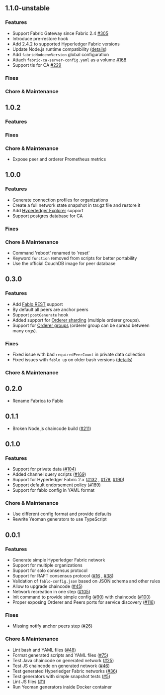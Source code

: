 ## 1.1.0-unstable

### Features
* Support Fabric Gateway since Fabric 2.4 [#305](https://github.com/hyperledger-labs/fablo/issues/305)
* Introduce pre-restore hook
* Add 2.4.2 to supported Hyperledger Fabric versions
* Update Node.js runtime compatibility ([details](https://github.com/hyperledger-labs/fablo/issues/274))
* Add `fabricNodeenvVersion` global configuration
* Attach `fabric-ca-server-config.yaml` as a volume [#168](https://github.com/hyperledger-labs/fablo/issues/168)
* Support tls for CA [#229](https://github.com/hyperledger-labs/fablo/issues/229)

### Fixes

### Chore & Maintenance

## 1.0.2

### Features

### Fixes

### Chore & Maintenance
* Expose peer and orderer Prometheus metrics

## 1.0.0

### Features
* Generate connection profiles for organizations
* Create a full network state snapshot in tar.gz file and restore it
* Add [Hyperledger Explorer](https://github.com/hyperledger/blockchain-explorer) support
* Support postgres database for CA

### Fixes

### Chore & Maintenance
* Command 'reboot' renamed to 'reset'
* Keyword `function` removed from scripts for better portability
* Use the official CouchDB image for peer database

## 0.3.0

### Features
* Add [Fablo REST](https://github.com/softwaremill/fablo-rest/) support 
* By default all peers are anchor peers
* Support `postGenerate` hook
* Added support for [Orderer sharding](https://github.com/softwaremill/fablo/issues/220) (multiple orderer groups).
* Support for [Orderer groups](https://github.com/softwaremill/fablo/issues/238) (orderer group can be spread between many orgs).

### Fixes
* Fixed issue with bad `requiredPeerCount` in private data collection
* Fixed issues with `fablo up` on older bash versions ([details](https://github.com/softwaremill/fablo/issues/210))

### Chore & Maintenance

## 0.2.0
* Rename Fabrica to Fablo

## 0.1.1
* Broken Node.js chaincode build ([#211](https://github.com/softwaremill/fablo/pull/211))

## 0.1.0

### Features
* Support for private data ([#104](https://github.com/softwaremill/fablo/issues/104))
* Added channel query scripts  ([#169](https://github.com/softwaremill/fablo/issues/169))
* Support for Hyperledger Fabric 2.x ([#132](https://github.com/softwaremill/fablo/issues/132)
  , [#178](https://github.com/softwaremill/fablo/issues/178), [#190](https://github.com/softwaremill/fablo/issues/178))
* Support default endorsement policy ([#189](https://github.com/softwaremill/fablo/issues/189))
* Support for fablo config in YAML format

### Chore & Maintenance
* Use different config format and provide defaults
* Rewrite Yeoman generators to use TypeScript

## 0.0.1

### Features
* Generate simple Hyperledger Fabric network
* Support for multiple organizations
* Support for solo consensus protocol
* Support for RAFT consensus protocol ([#16](https://github.com/softwaremill/fablo/issues/16)
  , [#38](https://github.com/softwaremill/fablo/issues/38))
* Validation of `fablo-config.json` based on JSON schema and other rules
* Allow to upgrade chaincode ([#45](https://github.com/softwaremill/fablo/issues/36))
* Network recreation in one step ([#105](https://github.com/softwaremill/fablo/issues/105))
* Init command to provide simple config ([#90](https://github.com/softwaremill/fablo/issues/90)) with
  chaincode ([#100](https://github.com/softwaremill/fablo/issues/100))
* Proper exposing Orderer and Peers ports for service
  discovery ([#116](https://github.com/softwaremill/fablo/issues/116))

### Fixes
* Missing notify anchor peers step ([#26](https://github.com/softwaremill/fablo/issues/26))

### Chore & Maintenance
* Lint bash and YAML files ([#48](https://github.com/softwaremill/fablo/issues/48))
* Format generated scripts and YAML files ([#75](https://github.com/softwaremill/fablo/issues/75))
* Test Java chaincode on generated network ([#25](https://github.com/softwaremill/fablo/issues/25))
* Test JS chaincode on generated network ([#46](https://github.com/softwaremill/fablo/issues/46))
* Test generated Hyperledger Fabric networks ([#36](https://github.com/softwaremill/fablo/issues/36))
* Test generators with simple snapshot tests ([#5](https://github.com/softwaremill/fablo/issues/5))
* Lint JS files ([#1](https://github.com/softwaremill/fablo/issues/1))
* Run Yeoman generators inside Docker container

